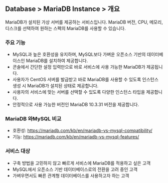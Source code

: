 ## Database > MariaDB Instance > 개요

MariaDB가 설치된 가상 서버를 제공하는 서비스입니다. MariaDB 버전, CPU, 메모리, 디스크를 선택하여 원하는 스펙의 MariaDB를 사용할 수 있습니다.

### 주요 기능
- MySQL과 높은 호환성을 유지하며, MySQL보다 가벼운 오픈소스 기반의 데이터베이스인 MariaDB를 설치하여 제공합니다.
- 콘솔에서 간단한 설정 입력만으로 바로 서비스에 사용 가능한 MariaDB가 제공됩니다.
- 사용자가 CentOS 서버를 발급받고 바로 MariaDB를 사용할 수 있도록 인스턴스 생성 시 MariaDB가 설치된 상태로 제공합니다.
- 사용자의 서비스에 맞는 서버를 선택할 수 있도록 다양한 인스턴스 타입을 제공합니다.
- 안정적으로 사용 가능한 버전인 MariaDB 10.3.31 버전을 제공합니다.

### MariaDB 와MySQL 비교
- 호환성: https://mariadb.com/kb/en/mariadb-vs-mysql-compatibility/
- 기능: https://mariadb.com/kb/en/mariadb-vs-mysql-features/

### 서비스 대상
- 구축 방법을 고민하지 않고 빠르게 서비스에 MariaDB를 적용하고 싶은 고객
- MySQL에서 오픈소스 기반 데이터베이스로의 전환을 고려 중인 고객
- 가벼우면서도 빠른 관계형 데이터베이스를 사용하고자 하는 고객
